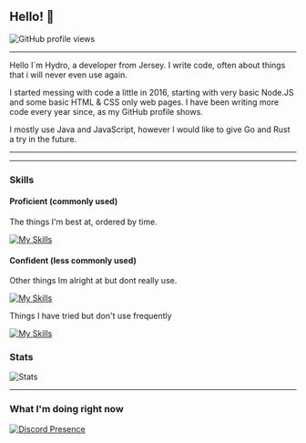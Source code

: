 ## Hello! 👋

![GitHub profile views](https://komarev.com/ghpvc/?username=HydroYT&color=009999&style=for-the-badge) <!-- *(since 20th October 2020)* -->

<hr>

Hello I`m Hydro, a developer from Jersey. I write code, often about things that i will never even use again.

I started messing with code a little in 2016, starting with very basic Node.JS and some basic HTML & CSS only web pages. I have been writing more code every year since, as my GitHub profile shows.

I mostly use Java and JavaScript, however I would like to give Go and Rust a try in the future.

<hr>
<hr>


### Skills

#### Proficient (commonly used)

The things I'm best at, ordered by time.

[![My Skills](https://skillicons.dev/icons?i=linux,html,css,js,github,md,nodejs,discord,bots,cloudflare,git,nginx,vscode,mysql,netlify,java,apple,bash,discord,bots,discordjs,docker,gmail,gradle,grafana,idea,instagram,jenkins,md,mysql,npm,prisma,twitter,ubuntu,vscode,windows)](https://skillicons.dev)

#### Confident (less commonly used)

Other things Im alright at but dont really use.

[![My Skills](https://skillicons.dev/icons?i=androidstudio,prometheus,heroku,regex,maven,mongodb,kotlin,react)](https://skillicons.dev)


  Things I have tried but don't use frequently
  
  [![My Skills](https://skillicons.dev/icons?i=ae,angular,arch,atom,au,aws,azure,babel,blender,bootstrap,c,cs,cpp,clion,cmake,electron,dotnet,firebase,figma,go,ai,kali,neovim,pycharm,py,redhat)](https://skillicons.dev)




### Stats


  
  ![Stats](https://github-readme-stats.vercel.app/api?username=bladejsy&show_icons=true&hide_title=true&bg_color=30,41E296,00C4EE&title_color=fff&text_color=fff)






<hr>

### What I'm doing right now

[![Discord Presence](https://lanyard-profile-readme.vercel.app/api/999843636546121758)](https://discord.com/users/999843636546121758)
